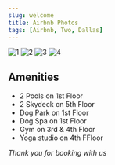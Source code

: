 ```yaml
---
slug: welcome
title: Airbnb Photos
tags: [Airbnb, Two, Dallas]
---
```


 ![1](https://i.imgur.com/88JEHFT.gif) 
 ![2](https://i.imgur.com/F5WLQDO.gif) 
 ![3](https://i.imgur.com/ZoDc1QC.gif) 
 ![4](https://i.imgur.com/4PscE92.gif) 

 ## Amenities

 * 2 Pools on 1st Floor
 * 2 Skydeck on 5th Floor
 * Dog Park on 1st Floor
 * Dog Spa on 1st Floor
 * Gym on 3rd & 4th Floor
 * Yoga studio on 4th FFloor



*Thank you for booking with us*
